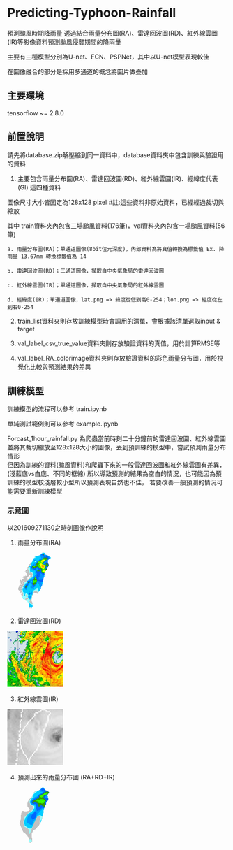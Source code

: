 # Predicting-Typhoon-Rainfall
預測颱風時期降雨量
透過結合雨量分布圖(RA)、雷達回波圖(RD)、紅外線雲圖(IR)等影像資料預測颱風侵襲期間的降雨量

主要有三種模型分別為U-net、FCN、PSPNet，其中以U-net模型表現較佳

在圖像融合的部分是採用多通道的概念將圖片做疊加

## 主要環境
tensorflow ~= 2.8.0


## 前置說明
請先將database.zip解壓縮到同一資料中，database資料夾中包含訓練與驗證用的資料
1. 主要包含雨量分布圖(RA)、雷達回波圖(RD)、紅外線雲圖(IR)、經緯度代表(GI) 這四種資料

圖像尺寸大小皆固定為128x128 pixel #註:這些資料非原始資料，已經經過裁切與縮放

其中 train資料夾內包含三場颱風資料(176筆)，val資料夾內包含一場颱風資料(56筆)

    a. 雨量分布圖(RA)；單通道圖像(8bit位元深度)，內部資料為將真值轉換為標籤值 Ex. 降雨量 13.67mm 轉換標籤值為 14
    
    b. 雷達回波圖(RD)；三通道圖像，擷取自中央氣象局的雷達回波圖
    
    c. 紅外線雲圖(IR)；單通道圖像，擷取自中央氣象局的紅外線雲圖
    
    d. 經緯度(IR)；單通道圖像，lat.png => 緯度從低到高0-254；lon.png => 經度從左到右0-254
    
2. train_list資料夾則存放訓練模型時會調用的清單，會根據該清單選取input & target

3. val_label_csv_true_value資料夾則存放驗證資料的真值，用於計算RMSE等

4. val_label_RA_colorimage資料夾則存放驗證資料的彩色雨量分布圖，用於視覺化比較與預測結果的差異

## 訓練模型
訓練模型的流程可以參考 train.ipynb

單純測試範例則可以參考 example.ipynb

Forcast_1hour_rainfall.py 為爬蟲當前時刻二十分鐘前的雷達回波圖、紅外線雲圖 <br>
並將其裁切縮放至128x128大小的圖像，丟到預訓練的模型中，嘗試預測雨量分布情形 <br>
但因為訓練的資料(颱風資料)和爬蟲下來的一般雷達回波圖和紅外線雲圖有差異，(淺藍底vs白底、不同的框線)
所以導致預測的結果為空白的情況，也可能因為預訓練的模型較淺層較小型所以預測表現自然也不佳，
若要改善一般預測的情況可能需要重新訓練模型


### 示意圖
以201609271130之時刻圖像作說明
1. 雨量分布圖(RA)

![image](https://github.com/Jwander0820/Predicting-Typhoon-Rainfall/blob/main/img/201609271130_RA.png)

2. 雷達回波圖(RD)

![image](https://github.com/Jwander0820/Predicting-Typhoon-Rainfall/blob/main/img/201609271130_RD.png)

3. 紅外線雲圖(IR)

![image](https://github.com/Jwander0820/Predicting-Typhoon-Rainfall/blob/main/img/201609271130_IR.png)

4. 預測出來的雨量分布圖 (RA+RD+IR)

![image](https://github.com/Jwander0820/Predicting-Typhoon-Rainfall/blob/main/img/201609271030_t%2B1_predict.png)

